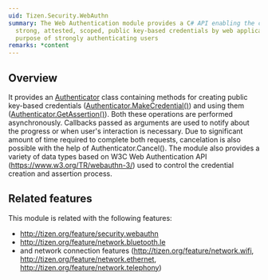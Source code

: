 ```yaml
---
uid: Tizen.Security.WebAuthn
summary: The Web Authentication module provides a C# API enabling the creation and use of
  strong, attested, scoped, public key-based credentials by web applications, for the
  purpose of strongly authenticating users
remarks: *content
---
```

## Overview
It provides an [Authenticator](xref:Tizen.Security.WebAuthn.Authenticator) class containing methods for creating public key-based credentials
([Authenticator.MakeCredential()](xref:Tizen.Security.WebAuthn.Authenticator.MakeCredential(Tizen.Security.WebAuthn.ClientData,Tizen.Security.WebAuthn.PubkeyCredCreationOptions,Tizen.Security.WebAuthn.McCallbacks))) and using them ([Authenticator.GetAssertion()](xref:Tizen.Security.WebAuthn.Authenticator.GetAssertion(Tizen.Security.WebAuthn.ClientData,Tizen.Security.WebAuthn.PubkeyCredRequestOptions,Tizen.Security.WebAuthn.GaCallbacks))). Both these operations are performed asynchronously. Callbacks passed as arguments are used to notify about the progress
or when user's interaction is necessary. Due to significant amount of time required to complete both
requests, cancelation is also possible with the help of Authenticator.Cancel(). The module also
provides a variety of data types based on W3C Web Authentication API (https://www.w3.org/TR/webauthn-3/) 
used to control the credential creation and assertion process.

## Related features
This module is related with the following features:
 * http://tizen.org/feature/security.webauthn
 * http://tizen.org/feature/network.bluetooth.le
 * and network connection features (http://tizen.org/feature/network.wifi, http://tizen.org/feature/network.ethernet, http://tizen.org/feature/network.telephony)

